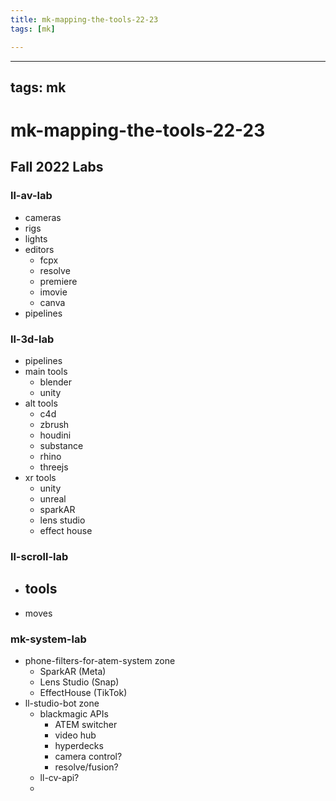 ```yaml
---
title: mk-mapping-the-tools-22-23
tags: [mk]

---
```


---
tags: mk
---

# mk-mapping-the-tools-22-23

## Fall 2022 Labs

### ll-av-lab

- cameras
- rigs
- lights
- editors
    - fcpx
    - resolve
    - premiere
    - imovie
    - canva
- pipelines

### ll-3d-lab

- pipelines
- main tools
    - blender
    - unity
- alt tools
    - c4d
    - zbrush
    - houdini
    - substance
    - rhino
    - threejs
- xr tools
    - unity
    - unreal
    - sparkAR
    - lens studio
    - effect house


### ll-scroll-lab

- tools
    - 
- moves

### mk-system-lab

- phone-filters-for-atem-system zone
    - SparkAR (Meta)
    - Lens Studio (Snap)
    - EffectHouse (TikTok)
- ll-studio-bot zone
    - blackmagic APIs
        - ATEM switcher
        - video hub
        - hyperdecks
        - camera control?
        - resolve/fusion?
    - ll-cv-api?
    - 
